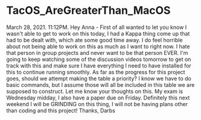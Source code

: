 # TacOS_AreGreaterThan_MacOS

March 28, 2021. 11:12PM.
  Hey Anna - First of all wanted to let you know I wasn't able to get to work on this today, I had a Kappa thing come up that had to be dealt with, which ate some good time away. I do feel horrible about not being able to work on this as much as I want to right now. I hate that person in group projects and never want to be that person EVER. I'm going to keep watching some of the discussion videos tomorrow to get on track with this and make sure I have everything I need to have installed for this to continue running smoothly.
  As far as the progress for this project goes, should we attempt making the table a priority? I know we have to do basic commands, but I assume those will all be included in this table we are supposed to construct. Let me know your thoughts on this.
  My exam is Wednesday midday, I also have a paper due on Friday. Definitely this next weekend I will be GRINDING on this thing, I will not be having plans other than coding and this project!
  Thanks, Darbs

